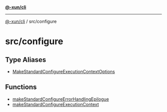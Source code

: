 [**@-xun/cli**](../../README.md)

***

[@-xun/cli](../../README.md) / src/configure

# src/configure

## Type Aliases

- [MakeStandardConfigureExecutionContextOptions](type-aliases/MakeStandardConfigureExecutionContextOptions.md)

## Functions

- [makeStandardConfigureErrorHandlingEpilogue](functions/makeStandardConfigureErrorHandlingEpilogue.md)
- [makeStandardConfigureExecutionContext](functions/makeStandardConfigureExecutionContext.md)
